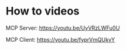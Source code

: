 # How to videos

MCP Server: https://youtu.be/UyVRzLWFu0U

MCP Client: https://youtu.be/fyprVmQUkyY
